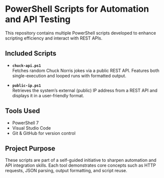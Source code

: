 # PowerShell Scripts for Automation and API Testing

This repository contains multiple PowerShell scripts developed to enhance scripting efficiency and interact with REST APIs.

## Included Scripts

- **`chuck-api.ps1`**  
  Fetches random Chuck Norris jokes via a public REST API. Features both single-execution and looped runs with formatted output.

- **`public-ip.ps1`**  
  Retrieves the system’s external (public) IP address from a REST API and displays it in a user-friendly format.

## Tools Used
- PowerShell 7
- Visual Studio Code
- Git & GitHub for version control

## Project Purpose
These scripts are part of a self-guided initiative to sharpen automation and API integration skills. Each tool demonstrates core concepts such as HTTP requests, JSON parsing, output formatting, and script reuse.
